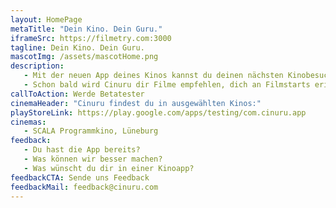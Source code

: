 ```yaml
---
layout: HomePage
metaTitle: "Dein Kino. Dein Guru."
iframeSrc: https://filmetry.com:3000
tagline: Dein Kino. Dein Guru.
mascotImg: /assets/mascotHome.png
description:
   - Mit der neuen App deines Kinos kannst du deinen nächsten Kinobesuch einfach und unkompliziert planen.
   - Schon bald wird Cinuru dir Filme empfehlen, dich an Filmstarts erinnern und tolle Angebote für dich bereit halten.
callToAction: Werde Betatester
cinemaHeader: "Cinuru findest du in ausgewählten Kinos:"
playStoreLink: https://play.google.com/apps/testing/com.cinuru.app
cinemas:
   - SCALA Programmkino, Lüneburg
feedback:
   - Du hast die App bereits?
   - Was können wir besser machen?
   - Was wünscht du dir in einer Kinoapp?
feedbackCTA: Sende uns Feedback
feedbackMail: feedback@cinuru.com
---
```

